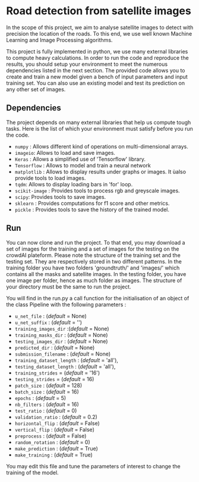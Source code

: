 # Road detection from satellite images

In the scope of this project, we aim to analyse satellite images to detect with precision the location of the roads. To this end, we use well known Machine Learning and Image Processing algorithms.

This project is fully implemented in python, we use many external libraries to compute heavy calculations. In order to run the code and reproduce the results, you should setup your environment to meet the numerous dependencies listed in the next section. 
The provided code allows you to create and train a new model given a bench of input parameters and input training set. You can also use an existing model and test its prediction on any other set of images.

## Dependencies

The project depends on many external libraries that help us compute tough tasks. Here is the list of which your environment must satisfy before you run the code.

- `numpy` : Allows different kind of operations on multi-dimensional arrays. 
- `imageio`: Allows to load and save images.
- `Keras` : Allows a simplified use of 'Tensorflow' library.   
- `Tensorflow` : Allows to model and train a neural network
- `matplotlib` : Allows to display results under graphs or images. It ùalso provide tools to load images.
- `tqdm`: Allows to display loading bars in 'for' loop.
- `scikit-image` : Provides tools to process rgb and greyscale images.  
- `scipy`: Provides tools to save images.
- `sklearn` : Provides computations for f1 score and other metrics.
- `pickle` : Provides tools to save the history of the trained model.


## Run

You can now clone and run the project. To that end, you may download a set of images for the training and a set of images for the testing on the crowdAI plateform. Please note the structure of the training set and the testing set. They are respectively stored in two different patterns. In the training folder you have two folders 'groundtruth/' and 'images/' which contains all the masks and satellite images. In the testing folder, you have one image per folder, hence as much folder as images. The structure of your directory must be the same to run the project.  
  
You will find in the run.py a call function for the initialisation of an object of the class Pipeline with the following parameters :

- `u_net_file` : (*default* = None)
- `u_net_suffix` : (*default* = '')
- `training_images_dir`  :(*default* = None) 
- `training_masks_dir` : (*default* = None) 
- `testing_images_dir` : (*default* = None)
- `predicted_dir` : (*default* = None)
- `submission_filename` : (*default* = None)
- `training_dataset_length` : (*default* = 'all'), 
- `testing_dataset_length` : (*default* = 'all'),
- `training_strides` = (*default* = '16')
- `testing_strides` = (*default* = 16)
- `patch_size` : (*default* = 128)
- `batch_size` : (*default* = 16)
- `epochs` : (*default* = 5)
- `nb_filters` : (*default* = 16)
- `test_ratio` : (*default* =  0) 
- `validation_ratio` : (*default* =  0.2)
- `horizontal_flip` : (*default* =  False)
- `vertical_flip` : (*default* =  False)
- `preprocess` : (*default* =  False)
- `random_rotation` : (*default* =  0)
- `make_prediction` : (*default* =  True)
- `make_training` : (*default* =  True) 


You may edit this file and tune the parameters of interest to change the training of the model.


